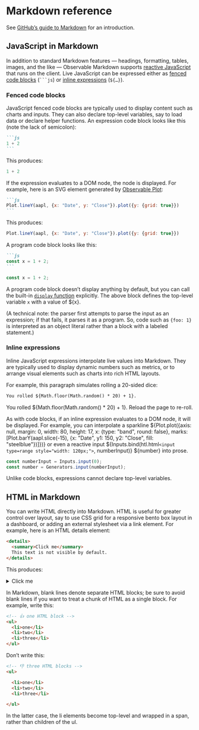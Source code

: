# Markdown reference

See [GitHub’s guide to Markdown](https://docs.github.com/en/get-started/writing-on-github/getting-started-with-writing-and-formatting-on-github/basic-writing-and-formatting-syntax) for an introduction.

## JavaScript in Markdown

In addition to standard Markdown features — headings, formatting, tables, images, and the like — Observable Markdown supports [reactive JavaScript](./javascript) that runs on the client. Live JavaScript can be expressed either as [fenced code blocks](#fenced-code-blocks) (<code>```js</code>) or [inline expressions](#inline-expressions) (<code>$\{…}</code>).

### Fenced code blocks

JavaScript fenced code blocks are typically used to display content such as charts and inputs. They can also declare top-level variables, say to load data or declare helper functions. An expression code block looks like this (note the lack of semicolon):

````md
```js
1 + 2
```
````

This produces:

```js
1 + 2
```

If the expression evaluates to a DOM node, the node is displayed. For example, here is an SVG element generated by [Observable Plot](https://observablehq.com/plot):

````md
```js
Plot.lineY(aapl, {x: "Date", y: "Close"}).plot({y: {grid: true}})
```
````

This produces:

```js
Plot.lineY(aapl, {x: "Date", y: "Close"}).plot({y: {grid: true}})
```

A program code block looks like this:

````md
```js
const x = 1 + 2;
```
````

```js
const x = 1 + 2;
```

A program code block doesn’t display anything by default, but you can call the built-in [`display` function](./javascript#display(value)) explicitly. The above block defines the top-level variable `x` with a value of ${x}.

(A technical note: the parser first attempts to parse the input as an expression; if that fails, it parses it as a program. So, code such as `{foo: 1}` is interpreted as an object literal rather than a block with a labeled statement.)

### Inline expressions

Inline JavaScript expressions interpolate live values into Markdown. They are typically used to display dynamic numbers such as metrics, or to arrange visual elements such as charts into rich HTML layouts.

For example, this paragraph simulates rolling a 20-sided dice:

```md
You rolled ${Math.floor(Math.random() * 20) + 1}.
```

You rolled ${Math.floor(Math.random() * 20) + 1}. Reload the page to re-roll.

As with code blocks, if an inline expression evaluates to a DOM node, it will be displayed. For example, you can interpolate a sparkline ${Plot.plot({axis: null, margin: 0, width: 80, height: 17, x: {type: "band", round: false}, marks: [Plot.barY(aapl.slice(-15), {x: "Date", y1: 150, y2: "Close", fill: "steelblue"})]})} or even a reactive input ${Inputs.bind(htl.html`<input type=range style="width: 120px;">`, numberInput)} ${number} into prose.

```js
const numberInput = Inputs.input(0);
const number = Generators.input(numberInput);
```

Unlike code blocks, expressions cannot declare top-level variables.

## HTML in Markdown

You can write HTML directly into Markdown. HTML is useful for greater control over layout, say to use CSS grid for a responsive bento box layout in a dashboard, or adding an external stylesheet via a link element. For example, here is an HTML details element:

````html
<details>
  <summary>Click me</summary>
  This text is not visible by default.
</details>
````

This produces:

<details>
  <summary>Click me</summary>
  This text is not visible by default.
</details>

In Markdown, blank lines denote separate HTML blocks; be sure to avoid blank lines if you want to treat a chunk of HTML as a single block. For example, write this:

```md
<!-- 👍 one HTML block -->
<ul>
  <li>one</li>
  <li>two</li>
  <li>three</li>
</ul>
```

Don’t write this:

```md
<!-- 👎 three HTML blocks -->
<ul>

  <li>one</li>
  <li>two</li>
  <li>three</li>

</ul>
```

In the latter case, the li elements become top-level and wrapped in a span, rather than children of the ul.

